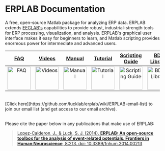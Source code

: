 # ERPLAB Documentation

A free, open-source Matlab package for analyzing ERP data.  ERPLAB extends [EEGLAB's](http://sccn.ucsd.edu/eeglab/) capabilities to provide robust, industrial-strength tools for ERP processing, visualization, and analysis.  ERPLAB's graphical user interface makes it easy for beginners to learn, and Matlab scripting provides enormous power for intermediate and advanced users.  

[FAQ](./Troubleshooting-and-Frequently-Asked-Questions) | [Videos](./Videos)|[Manual](./Manual)|[Tutorial](https://github.com/lucklab/erplab/wiki/ERPLAB-Tutorial)|[Scripting Guide](./Scripting-Guide)| [BDF Library](./BDF-Library) |[Data Files](https://ucdavis.box.com/shared/static/f1go6b880w82cle1l53pucvsymcbp4st.zip)
:--------: | :--------: | :--------: | :--------: | :--------: | :--------: | :--------:
<a href="./Troubleshooting-and-Frequently-Asked-Questions"> <img src="https://raw.githubusercontent.com/wiki/lucklab/erplab/images/ionicicons/ios7-help.png" alt="FAQ" height="75"></a> | <a href="./Videos"> <img src="https://raw.githubusercontent.com/wiki/lucklab/erplab/images/ionicicons/ios7-monitor.png" alt="Videos" height="75"></a> | <a href="./Manual"> <img src="https://raw.githubusercontent.com/wiki/lucklab/erplab/images/ionicicons/ios7-information.png" alt="Manual" height="75"></a> | <a href="https://github.com/lucklab/erplab/wiki/ERPLAB-Tutorial"> <img src="https://raw.githubusercontent.com/wiki/lucklab/erplab/images/ionicicons/ios7-copy.png" alt="Tutorial" height="75"></a> | <a href="./Scripting-Guide"> <img src="https://raw.githubusercontent.com/wiki/lucklab/erplab/images/ionicicons/ios7-paper-outline.png" alt="Scripting Guide" height="75"></a> | <a href="./BDF-Library"> <img src="https://raw.githubusercontent.com/wiki/lucklab/erplab/images/ionicicons/ios7-filing-outline.png" alt="BDF-Library" height="75"></a> | <a href="https://ucdavis.box.com/shared/static/f1go6b880w82cle1l53pucvsymcbp4st.zip"> <img src="https://raw.githubusercontent.com/wiki/lucklab/erplab/images/ionicicons/ios7-download-outline.png" alt="Download data files" height="75"></a>


<br>
[Click here](https://github.com/lucklab/erplab/wiki/ERPLAB-email-list) to join our email list (and get access to our email archive).
<br>
<br>

Please cite the paper below in any publications that make use of ERPLAB:
> [Lopez-Calderon, J., & Luck, S. J. (2014). **ERPLAB: An open-source toolbox for the analysis of event-related potentials. Frontiers in Human Neuroscience**, 8:213. doi: 10.3389/fnhum.2014.00213](http://journal.frontiersin.org/Journal/10.3389/fnhum.2014.00213/)

